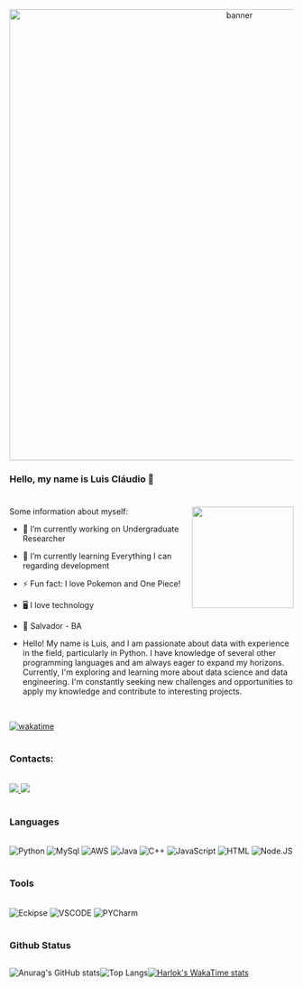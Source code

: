 <div align="center">
	<img alt="banner" width="800" src="https://i.pinimg.com/originals/8a/e8/26/8ae826dba6a224dba3e49bf045583254.gif">
</div>

### Hello, my name is Luis Cláudio 👋
#

<div >
Some information about myself: <img align="right" height="180em" src="https://64.media.tumblr.com/3892edcdc09979fbeb236984a023a0d4/tumblr_n2ggk0XKYZ1s1rd1xo1_400.gifv"> 
</div>

- 🔭 I’m currently working on Undergraduate Researcher
- 🌱 I’m currently learning Everything I can regarding development
- ⚡ Fun fact: I love Pokemon and One Piece!
- 🖥️ I love technology
- 📍 Salvador - BA

- Hello! My name is Luis, and I am passionate about data with experience in the field, particularly in Python. I have knowledge of several other programming languages and am always eager to expand my horizons. Currently, I'm exploring and learning more about data science and data engineering. I'm constantly seeking new challenges and opportunities to apply my knowledge and contribute to interesting projects.

<br>

[![wakatime](https://wakatime.com/badge/user/d723f998-331a-49da-8c6c-41d1696f45b1.svg)](https://wakatime.com/@d723f998-331a-49da-8c6c-41d1696f45b1)
#


### Contacts:
<br/>

<a href="https://www.linkedin.com/in/luis-claudioteixeira-/" target="_blank">
  <img src="https://img.shields.io/badge/LinkedIn-0077B5?style=for-the-badge&logo=linkedin&logoColor=white">
  </a> 
  <a href="mailto:lu.claudio14@hotmail.com">
  <img src="https://img.shields.io/badge/Gmail-D14836?style=for-the-badge&logo=gmail&logoColor=white">
  </a>
  
#

 ### Languages
 
 <div style="display: inlineblock"> <br/>
 <img aling="center" alt=Python src="https://img.shields.io/badge/Python-14354C?style=for-the-badge&logo=python&logoColor=white">
 <img aling="center" alt=MySql src="https://img.shields.io/badge/MySQL-00000F?style=for-the-badge&logo=mysql&logoColor=white">
  <img aling="center" alt=AWS src="https://img.shields.io/badge/Amazon_AWS-FF9900?style=for-the-badge&logo=amazonaws&logoColor=white">
  <img aling="center" alt=Java src="https://img.shields.io/badge/Java-ED8B00?style=for-the-badge&logo=openjdk&logoColor=white">
  <img aling="center" alt=C++ src="https://img.shields.io/badge/C%2B%2B-00599C?style=for-the-badge&logo=c%2B%2B&logoColor=white">
  <img aling="center" alt=JavaScript src="https://img.shields.io/badge/JavaScript-F7DF1E?style=for-the-badge&logo=javascript&logoColor=black">
  <img aling="center" alt=HTML src="https://img.shields.io/badge/HTML-239120?style=for-the-badge&logo=html5&logoColor=white">
  <img aling="center" alt=Node.JS src="https://img.shields.io/badge/Node.js-43853D?style=for-the-badge&logo=node.js&logoColor=white">

 #

 ### Tools
 
 <div style="display: inlineblock"> <br/>
 <img aling="center" alt=Eckipse src="https://img.shields.io/badge/Eclipse-2C2255?style=for-the-badge&logo=eclipse&logoColor=white">
 <img aling="center" alt=VSCODE src="https://img.shields.io/badge/Visual_Studio_Code-0078D4?style=for-the-badge&logo=visual%20studio%20code&logoColor=white">
 <img aling="center" alt=PYCharm src="https://img.shields.io/badge/PyCharm-000000.svg?&style=for-the-badge&logo=PyCharm&logoColor=white">

 #

 ### Github Status
 <div align="left" style="display:flex;flex-direction=row;justify-content=space-between;">

![Anurag's GitHub stats](https://github-readme-stats.vercel.app/api?username=LuisClaudioTeixeira&theme=dark&show_icons=true)

![Top Langs](https://github-readme-stats.vercel.app/api/top-langs/?username=LuisClaudioTeixeira&theme=dark&layout=compact)

[![Harlok's WakaTime stats](https://github-readme-stats.vercel.app/api/wakatime?username=luis_meianoite)](https://github.com/LuisClaudioTeixeira/github-readme-stats)

</div>

#
